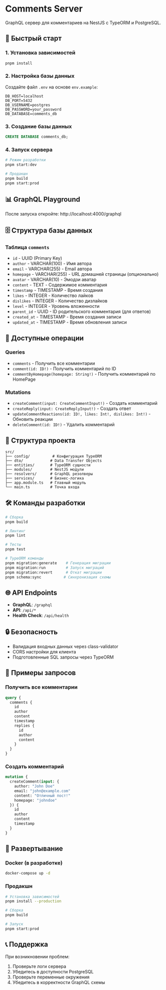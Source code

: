 # Comments Server

GraphQL сервер для комментариев на NestJS с TypeORM и PostgreSQL.

## 🚀 Быстрый старт

### 1. Установка зависимостей
```bash
pnpm install
```

### 2. Настройка базы данных
Создайте файл `.env` на основе `env.example`:
```env
DB_HOST=localhost
DB_PORT=5432
DB_USERNAME=postgres
DB_PASSWORD=your_password
DB_DATABASE=comments_db
```

### 3. Создание базы данных
```sql
CREATE DATABASE comments_db;
```

### 4. Запуск сервера
```bash
# Режим разработки
pnpm start:dev

# Продакшн
pnpm build
pnpm start:prod
```

## 📊 GraphQL Playground

После запуска откройте: http://localhost:4000/graphql

## 🗄️ Структура базы данных

### Таблица `comments`
- `id` - UUID (Primary Key)
- `author` - VARCHAR(100) - Имя автора
- `email` - VARCHAR(255) - Email автора
- `homepage` - VARCHAR(255) - URL домашней страницы (опционально)
- `avatar` - VARCHAR(10) - Эмодзи аватар
- `content` - TEXT - Содержимое комментария
- `timestamp` - TIMESTAMP - Время создания
- `likes` - INTEGER - Количество лайков
- `dislikes` - INTEGER - Количество дизлайков
- `level` - INTEGER - Уровень вложенности
- `parent_id` - UUID - ID родительского комментария (для ответов)
- `created_at` - TIMESTAMP - Время создания записи
- `updated_at` - TIMESTAMP - Время обновления записи

## 🔧 Доступные операции

### Queries
- `comments` - Получить все комментарии
- `comment(id: ID!)` - Получить комментарий по ID
- `commentByHomepage(homepage: String!)` - Получить комментарий по HomePage

### Mutations
- `createComment(input: CreateCommentInput!)` - Создать комментарий
- `createReply(input: CreateReplyInput!)` - Создать ответ
- `updateCommentReactions(id: ID!, likes: Int!, dislikes: Int!)` - Обновить реакции
- `deleteComment(id: ID!)` - Удалить комментарий

## 📁 Структура проекта

```
src/
├── config/          # Конфигурация TypeORM
├── dto/            # Data Transfer Objects
├── entities/       # TypeORM сущности
├── modules/        # NestJS модули
├── resolvers/      # GraphQL резолверы
├── services/       # Бизнес-логика
├── app.module.ts   # Главный модуль
└── main.ts         # Точка входа
```

## 🛠️ Команды разработки

```bash
# Сборка
pnpm build

# Линтинг
pnpm lint

# Тесты
pnpm test

# TypeORM команды
pnpm migration:generate    # Генерация миграции
pnpm migration:run         # Запуск миграций
pnpm migration:revert      # Откат миграции
pnpm schema:sync          # Синхронизация схемы
```

## 🌐 API Endpoints

- **GraphQL**: `/graphql`
- **API**: `/api/*`
- **Health Check**: `/api/health`

## 🔒 Безопасность

- Валидация входных данных через class-validator
- CORS настройки для клиента
- Подготовленные SQL запросы через TypeORM

## 📝 Примеры запросов

### Получить все комментарии
```graphql
query {
  comments {
    id
    author
    content
    timestamp
    replies {
      id
      author
      content
    }
  }
}
```

### Создать комментарий
```graphql
mutation {
  createComment(input: {
    author: "John Doe"
    email: "john@example.com"
    content: "Отличный пост!"
    homepage: "johndoe"
  }) {
    id
    author
    content
    timestamp
  }
}
```

## 🚀 Развертывание

### Docker (в разработке)
```bash
docker-compose up -d
```

### Продакшн
```bash
# Установка зависимостей
pnpm install --production

# Сборка
pnpm build

# Запуск
pnpm start:prod
```

## 📞 Поддержка

При возникновении проблем:
1. Проверьте логи сервера
2. Убедитесь в доступности PostgreSQL
3. Проверьте переменные окружения
4. Убедитесь в корректности GraphQL схемы
